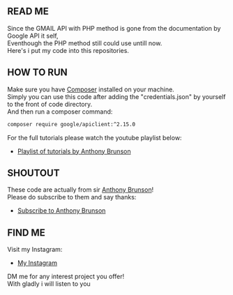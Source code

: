 ## READ ME

Since the GMAIL API with PHP method is gone from the documentation by Google API it self,<br>
Eventhough the PHP method still could use untill now.<br>
Here's i put my code into this repositories.

## HOW TO RUN

Make sure you have [Composer](https://getcomposer.org/download/) installed on your machine. <br>
Simply you can use this code after adding the "credentials.json" by yourself to the front of code directory.<br>
And then run a composer command:<br>
```sh
composer require google/apiclient:^2.15.0
```
For the full tutorials please watch the youtube playlist below:
- [Playlist of tutorials by Anthony Brunson ](https://www.youtube.com/watch?v=j_ilbyXwIzI&list=PLCnCACYJw4v2gebm7kiQ-WIJLDuJgmfUS&pp=iAQB)

## SHOUTOUT

These code are actually from sir [Anthony Brunson](https://www.youtube.com/@AnthonyBrunson)!<br>
Please do subscribe to them and say thanks:<br>
- [Subscribe to Anthony Brunson](https://www.youtube.com/@AnthonyBrunson)

## FIND ME

Visit my Instagram:<br>
- [My Instagram](https://www.instagram.com/resaka.xmp)<br>

DM me for any interest project you offer!<br>
With gladly i will listen to you